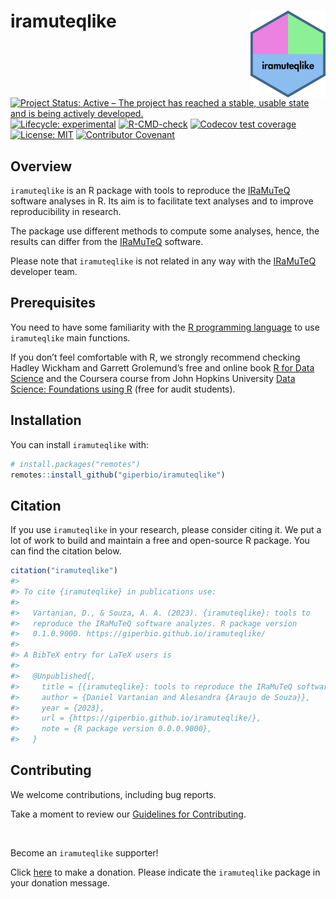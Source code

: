 
<!-- README.md is generated from README.Rmd. Please edit that file -->

# iramuteqlike <a href="https://giperbio.github.io/iramuteqlike/"><img src="man/figures/logo.png" align="right" height="139" /></a>

<!-- badges: start -->

[![Project Status: Active – The project has reached a stable, usable
state and is being actively
developed.](https://www.repostatus.org/badges/latest/active.svg)](https://www.repostatus.org/#active)
[![Lifecycle:
experimental](https://img.shields.io/badge/lifecycle-experimental-orange.svg)](https://lifecycle.r-lib.org/articles/stages.html#experimental)
[![R-CMD-check](https://github.com/giperbio/iramuteqlike/workflows/R-CMD-check/badge.svg)](https://github.com/giperbio/iramuteqlike/actions)
[![Codecov test
coverage](https://codecov.io/gh/giperbio/iramuteqlike/branch/main/graph/badge.svg)](https://app.codecov.io/gh/giperbio/iramuteqlike?branch=main)
[![License:
MIT](https://img.shields.io/badge/license-MIT-green)](https://choosealicense.com/licenses/mit/)
[![Contributor
Covenant](https://img.shields.io/badge/Contributor%20Covenant-v2.0%20adopted-ff69b4.svg)](https://giperbio.github.io/iramuteqlike/CODE_OF_CONDUCT.html)
<!-- badges: end -->

## Overview

`iramuteqlike` is an R package with tools to reproduce the
[IRaMuTeQ](http://www.iramuteq.org/) software analyses in R. Its aim is
to facilitate text analyses and to improve reproducibility in research.

The package use different methods to compute some analyses, hence, the
results can differ from the [IRaMuTeQ](http://www.iramuteq.org/)
software.

Please note that `iramuteqlike` is not related in any way with the
[IRaMuTeQ](http://www.iramuteq.org/) developer team.

## Prerequisites

You need to have some familiarity with the [R programming
language](https://www.r-project.org/) to use `iramuteqlike` main
functions.

If you don’t feel comfortable with R, we strongly recommend checking
Hadley Wickham and Garrett Grolemund’s free and online book [R for Data
Science](https://r4ds.had.co.nz/) and the Coursera course from John
Hopkins University [Data Science: Foundations using
R](https://www.coursera.org/specializations/data-science-foundations-r)
(free for audit students).

## Installation

You can install `iramuteqlike` with:

``` r
# install.packages("remotes")
remotes::install_github("giperbio/iramuteqlike")
```

## Citation

If you use `iramuteqlike` in your research, please consider citing it.
We put a lot of work to build and maintain a free and open-source R
package. You can find the citation below.

``` r
citation("iramuteqlike")
#> 
#> To cite {iramuteqlike} in publications use:
#> 
#>   Vartanian, D., & Souza, A. A. (2023). {iramuteqlike}: tools to
#>   reproduce the IRaMuTeQ software analyzes. R package version
#>   0.1.0.9000. https://giperbio.github.io/iramuteqlike/
#> 
#> A BibTeX entry for LaTeX users is
#> 
#>   @Unpublished{,
#>     title = {{iramuteqlike}: tools to reproduce the IRaMuTeQ software analyzes},
#>     author = {Daniel Vartanian and Alesandra {Araujo de Souza}},
#>     year = {2023},
#>     url = {https://giperbio.github.io/iramuteqlike/},
#>     note = {R package version 0.0.0.9000},
#>   }
```

## Contributing

We welcome contributions, including bug reports.

Take a moment to review our [Guidelines for
Contributing](https://giperbio.github.io/iramuteqlike/CONTRIBUTING.html).

<br>

Become an `iramuteqlike` supporter!

Click [here](https://github.com/sponsors/danielvartan) to make a
donation. Please indicate the `iramuteqlike` package in your donation
message.
